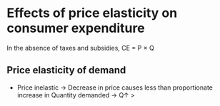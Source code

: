 # Effects of price elasticity on consumer expenditure

In the absence of taxes and subsidies, CE = P × Q

## Price elasticity of demand
- Price inelastic -> Decrease in price causes less than proportionate increase in Quantity demanded -> Q↑ > 